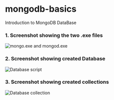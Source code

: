 # mongodb-basics

Introduction to MongoDB DataBase

### 1. Screenshot showing the two .exe files

![mongo.exe and mongod.exe](https://res.cloudinary.com/tobilite/image/upload/v1585623465/Mongodb-basics/mongo.exe%20and%20mongod.exe.jpg)

### 2. Screenshot showing created Database

![Database script](https://res.cloudinary.com/tobilite/image/upload/v1585621174/Mongodb-basics/databasecript.jpg)

### 3. Screenshot showing created collections

![Database collection](https://res.cloudinary.com/tobilite/image/upload/v1585621173/Mongodb-basics/database%20collection.jpg)

